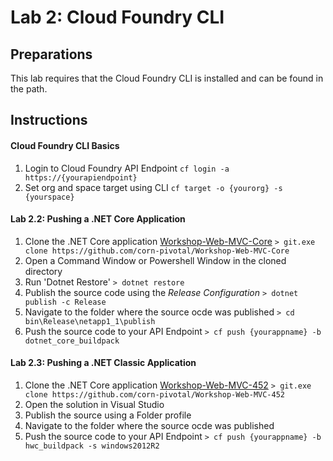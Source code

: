 # Lab 2: Cloud Foundry CLI

## Preparations
This lab requires that the Cloud Foundry CLI is installed and can be found in the path.

## Instructions
#### Cloud Foundry CLI Basics
1. Login to Cloud Foundry API Endpoint
`cf login -a https://{yourapiendpoint}`
2. Set org and space target using CLI
`cf target -o {yourorg} -s {yourspace}`

#### Lab 2.2: Pushing a .NET Core Application
1. Clone the .NET Core application [Workshop-Web-MVC-Core](https://github.com/corn-pivotal/Workshop-Web-MVC-Core)
`> git.exe clone https://github.com/corn-pivotal/Workshop-Web-MVC-Core`
2. Open a Command Window or Powershell Window in the cloned directory
3. Run 'Dotnet Restore'
`> dotnet restore`
4. Publish the source code using the *Release Configuration*
`> dotnet publish -c Release`
5. Navigate to the folder where the source ocde was published
`> cd bin\Release\netapp1_1\publish`
6. Push the source code to your API Endpoint
`> cf push {yourappname} -b dotnet_core_buildpack` 

#### Lab 2.3: Pushing a .NET Classic Application
1. Clone the .NET Core application [Workshop-Web-MVC-452](https://github.com/corn-pivotal/Workshop-Web-MVC-452)
`> git.exe clone https://github.com/corn-pivotal/Workshop-Web-MVC-452`
2. Open the solution in Visual Studio
3. Publish the source using a Folder profile
4. Navigate to the folder where the source ocde was published
5. Push the source code to your API Endpoint
`> cf push {yourappname} -b hwc_buildpack -s windows2012R2` 
